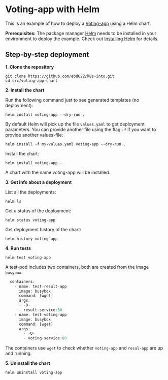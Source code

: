 # Voting-app with Helm

This is an example of how to deploy a [Voting-app](https://github.com/ebd622/k8s-into/blob/master/session_4.md) using a Helm chart. 

**Prerequisites:** The package manager [Helm](https://helm.sh/) needs to be installed in your environment to deploy the example. Check out [Installing Helm](https://helm.sh/docs/intro/install/) for details.

## Step-by-step deployment

**1. Clone the repository**
```
git clone https://github.com/ebd622/k8s-into.git
cd src/voting-app-chart
```

**2. Install the chart**

Run the following command just to see generated templates (no deployment):

```
helm install voting-app --dry-run .
```
By default Helm will pick up the file `values.yaml` to get deployment parameters. You can provide another file using the flag `-f` if you want to provide another values-file:

```
helm install -f my-values.yaml voting-app --dry-run .
```

Install the chart:
```
helm install voting-app .
```
A chart with the name voting-app will be installed.
 

**3. Get info about a deployment**

List all the deployments:
```
helm ls
```
Get a status of the deployment:

```
helm status voting-app
```

Get deployment history of the chart:
```
helm history voting-app
```

**4. Run tests**

```
helm test voting-app
```

A test-pod includes two containers, both are created from the image `busybox`:

```javascript
  containers:
    - name: test-result-app
      image: busybox
      command: [wget]
      args:
      - -O-
      - result-service:80
    - name: test-voting-app
      image: busybox
      command: [wget]
      args:
        - -O-
        - voting-service:80
```
The containers use `wget` to check whether `voting-app` and `resul-app` are up and running. 

**5. Uninstall the chart**
```
helm uninstall voting-app
```
